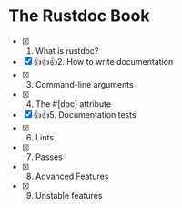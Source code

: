 # The Rustdoc Book

- [x] 1. What is rustdoc?
- [x] 👍👍👍2. How to write documentation
- [x] 3. Command-line arguments
- [x] 4. The #[doc] attribute
- [x] 👍👍5. Documentation tests
- [x] 6. Lints
- [x] 7. Passes
- [x] 8. Advanced Features
- [x] 9. Unstable features
